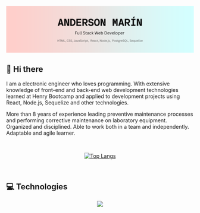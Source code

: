 ![Banner Anderson](/Images/banner_v4.png.png)

## 👋 Hi there

<p>I am a electronic engineer who loves programming. With extensive knowledge of front-end and back-end web development technologies learned at Henry Bootcamp and applied to development projects using React, Node.js, Sequelize and other technologies.</p>
  
<p>More than 8 years of experience leading preventive maintenance processes and performing corrective maintenance on laboratory equipment.
Organized and disciplined. Able to work both in a team and independently. Adaptable and agile learner.</p>

<br/>

<div align="center">
  
  [![Top Langs](https://github-readme-stats.vercel.app/api/top-langs/?username=anmarinur&layout=compact)](https://github.com/anuraghazra/github-readme-stats)
  
</div>

<br/>

## 💻 Technologies

<p align="center">
  <a href="https://www.linkedin.com/in/andersonmarindev/">
    <img src="https://skillicons.dev/icons?i=html,css,js,bootstrap,react,redux,nodejs,postgres,php,laravel,git,github,vscode" />
  </a>
</p>
